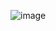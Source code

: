 ![image](https://user-images.githubusercontent.com/81289215/126041072-e9e1a2fb-a509-4cc6-af67-7edbcfa48a59.png)
